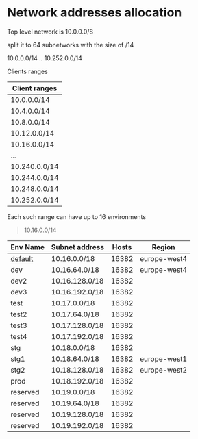 # Network addresses allocation

Top level network is 10.0.0.0/8

split it to 64 subnetworks with the size of /14

10.0.0.0/14 .. 10.252.0.0/14

Clients ranges

| Client ranges |
|---------------|
| 10.0.0.0/14   |
| 10.4.0.0/14   |
| 10.8.0.0/14   |
| 10.12.0.0/14  |
| 10.16.0.0/14  |
| ...           |
| 10.240.0.0/14 |
| 10.244.0.0/14 |
| 10.248.0.0/14 |
| 10.252.0.0/14 |

Each such range can have up to 16 environments
> 10.16.0.0/14

| Env Name | Subnet address | Hosts | Region       |
|---------|----------------|-------|--------------|
| [default](https://www.davidc.net/sites/default/subnets/subnets.html?network=10.16.0.0&mask=18&division=15.7911) | 10.16.0.0/18   | 16382 | europe-west4 |
| dev     | 10.16.64.0/18  | 16382 | europe-west4 |
| dev2    | 10.16.128.0/18 | 16382 |              |
| dev3    | 10.16.192.0/18 | 16382 |              |
| test    | 10.17.0.0/18   | 16382 |              |
| test2   | 10.17.64.0/18  | 16382 |              |
| test3   | 10.17.128.0/18 | 16382 |              |
| test4   | 10.17.192.0/18 | 16382 |              |
| stg     | 10.18.0.0/18   | 16382 |              |
| stg1    | 10.18.64.0/18  | 16382 | europe-west1 |
| stg2    | 10.18.128.0/18 | 16382 | europe-west2 |
| prod    | 10.18.192.0/18 | 16382 |              |
| reserved | 10.19.0.0/18   | 16382 |              |
| reserved | 10.19.64.0/18  | 16382 |              |
| reserved | 10.19.128.0/18 | 16382 |              |
| reserved | 10.19.192.0/18 | 16382 |              |
